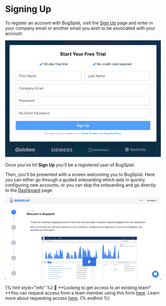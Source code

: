 # Signing Up

To register an account with BugSplat, visit the [Sign Up](https://app.bugsplat.com/v2/sign-up) page and enter in your company email or another email you wish to be associated with your account.

![](../../.gitbook/assets/screen-shot-2021-08-24-at-9.55.33-am.png)

Once you've hit **Sign Up** you'll be a registered user of BugSplat.  

Then, you'll be presented with a screen welcoming you to BugSplat.  Here you can either go through a guided onboarding which aids in quickly configuring new accounts, or you can skip the onboarding and go directly to the [Dashboard](../development/using-the-app.md#dashboard) page.

![](../../.gitbook/assets/welcome-to-bugsplat.png)



{% hint style="info" %}
🤝 **Looking to get access to an existing team? **You can request access from a team member using this form [here](https://app.bugsplat.com/v2/sign-up/team-access). Learn more about requesting access [here](../../administration/introduction/requesting-access-to-your-teams-accounts.md).
{% endhint %}

